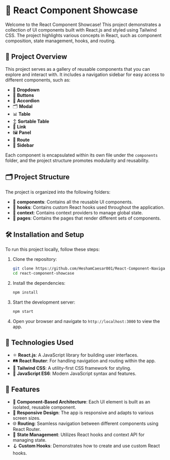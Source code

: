 # 🎨 React Component Showcase

Welcome to the React Component Showcase! This project demonstrates a collection of UI components built with React.js and styled using Tailwind CSS. The project highlights various concepts in React, such as component composition, state management, hooks, and routing.

## 📝 Project Overview

This project serves as a gallery of reusable components that you can explore and interact with. It includes a navigation sidebar for easy access to different components, such as:

- 📂 **Dropdown**
- 🔘 **Buttons**
- 📜 **Accordion**
- 🗂️ **Modal**
- 📊 **Table**
- ↕️ **Sortable Table**
- 🔗 **Link**
- 🖼️ **Panel**
- 🚦 **Route**
- 🧭 **Sidebar**

Each component is encapsulated within its own file under the `components` folder, and the project structure promotes modularity and reusability.

## 🗂️ Project Structure

The project is organized into the following folders:

- 📁 **components**: Contains all the reusable UI components.
- 📁 **hooks**: Contains custom React hooks used throughout the application.
- 📁 **context**: Contains context providers to manage global state.
- 📁 **pages**: Contains the pages that render different sets of components.

## 🛠️ Installation and Setup

To run this project locally, follow these steps:

1. Clone the repository:
    ```bash
    git clone https://github.com/HeshamCaesar001/React-Component-Navigator.git
    cd react-component-showcase
    ```

2. Install the dependencies:
    ```bash
    npm install
    ```

3. Start the development server:
    ```bash
    npm start
    ```

4. Open your browser and navigate to `http://localhost:3000` to view the app.

## 🧰 Technologies Used

- ⚛️ **React.js**: A JavaScript library for building user interfaces.
- 🛤️ **React Router**: For handling navigation and routing within the app.
- 🎨 **Tailwind CSS**: A utility-first CSS framework for styling.
- 📜 **JavaScript ES6**: Modern JavaScript syntax and features.

## 🌟 Features

- 🧩 **Component-Based Architecture**: Each UI element is built as an isolated, reusable component.
- 📱 **Responsive Design**: The app is responsive and adapts to various screen sizes.
- 🌐 **Routing**: Seamless navigation between different components using React Router.
- 🔄 **State Management**: Utilizes React hooks and context API for managing state.
- 🪝 **Custom Hooks**: Demonstrates how to create and use custom React hooks.
